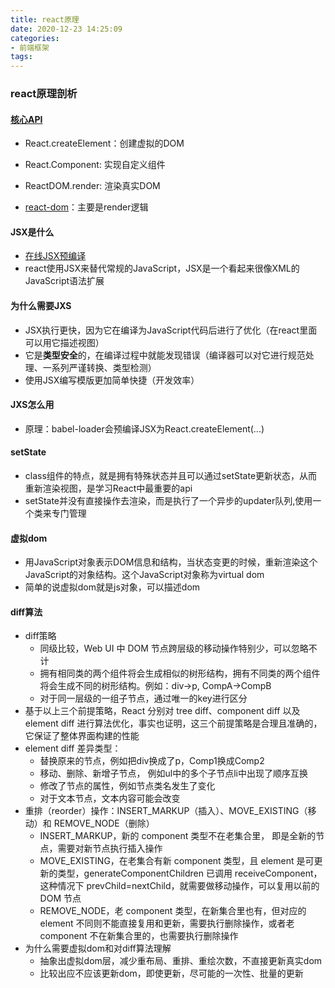 ```yaml
---
title: react原理
date: 2020-12-23 14:25:09
categories:
- 前端框架
tags:
---
```


### react原理剖析
#### [核心API](https://github.com/facebook/react/blob/master/packages/react/src/React.js)
  * React.createElement：创建虚拟的DOM
  * React.Component: 实现自定义组件
  * ReactDOM.render: 渲染真实DOM
  
* [react-dom](https://github.com/facebook/react/blob/master/packages/react-dom/src/client/ReactDOM.js)：主要是render逻辑

#### JSX是什么
  * [在线JSX预编译](https://reactjs.org/)
  * react使用JSX来替代常规的JavaScript，JSX是一个看起来很像XML的JavaScript语法扩展
#### 为什么需要JXS
  * JSX执行更快，因为它在编译为JavaScript代码后进行了优化（在react里面可以用它描述视图）
  * 它是**类型安全**的，在编译过程中就能发现错误（编译器可以对它进行规范处理、一系列严谨转换、类型检测）
  * 使用JSX编写模版更加简单快捷（开发效率）
#### JXS怎么用
  * 原理：babel-loader会预编译JSX为React.createElement(...)

#### setState
  * class组件的特点，就是拥有特殊状态并且可以通过setState更新状态，从而重新渲染视图，是学习React中最重要的api
  * setState并没有直接操作去渲染，而是执行了一个异步的updater队列,使用一个类来专门管理

#### 虚拟dom
* 用JavaScript对象表示DOM信息和结构，当状态变更的时候，重新渲染这个JavaScript的对象结构。这个JavaScript对象称为virtual dom
* 简单的说虚拟dom就是js对象，可以描述dom

#### diff算法
* diff策略
  * 同级比较，Web UI 中 DOM 节点跨层级的移动操作特别少，可以忽略不计
  * 拥有相同类的两个组件将会生成相似的树形结构，拥有不同类的两个组件将会生成不同的树形结构。例如：div->p, CompA->CompB
  * 对于同一层级的一组子节点，通过唯一的key进行区分
* 基于以上三个前提策略，React 分别对 tree diff、component diff 以及 element diff 进行算法优化，事实也证明，这三个前提策略是合理且准确的，它保证了整体界面构建的性能
* element diff 差异类型：
  * 替换原来的节点，例如把div换成了p，Comp1换成Comp2
  * 移动、删除、新增子节点， 例如ul中的多个子节点li中出现了顺序互换
  * 修改了节点的属性，例如节点类名发生了变化
  * 对于文本节点，文本内容可能会改变
* 重排（reorder）操作：INSERT_MARKUP（插入）、MOVE_EXISTING（移动）和 REMOVE_NODE（删除）
  * INSERT_MARKUP，新的 component 类型不在老集合里， 即是全新的节点，需要对新节点执行插入操作
  * MOVE_EXISTING，在老集合有新 component 类型，且 element 是可更新的类型，generateComponentChildren 已调用 receiveComponent，这种情况下 prevChild=nextChild，就需要做移动操作，可以复用以前的   DOM 节点
  * REMOVE_NODE，老 component 类型，在新集合里也有，但对应的 element 不同则不能直接复用和更新，需要执行删除操作，或者老 component 不在新集合里的，也需要执行删除操作
* 为什么需要虚拟dom和对diff算法理解
  * 抽象出虚拟dom层，减少重布局、重排、重绘次数，不直接更新真实dom
  * 比较出应不应该更新dom，即使更新，尽可能的一次性、批量的更新